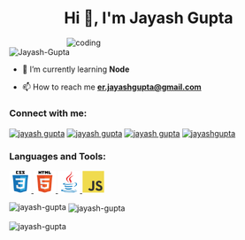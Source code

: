 <h1 align="center">Hi 👋, I'm Jayash Gupta</h1>
<!-- <h3 align="center">frontend developer</h3> -->
<img align="right" alt="coding" width="400" src="https://cdn.dribbble.com/users/3052691/screenshots/6178918/coding.gif">

<p align="left"> <img src="https://komarev.com/ghpvc/?username=Jayash-Gupta&label=Profile%20views&color=0e75b6&style=flat" alt="Jayash-Gupta" /> </p>

- 🌱 I’m currently learning **Node**

- 📫 How to reach me **er.jayashgupta@gmail.com**

<!-- - 📄 Know about my experiences [https://drive.google.com/file/d/1QTuw9_CZ7s3um-S6kObEWNmoFI9sdmOZ/view?usp=sharing](https://drive.google.com/file/d/1QTuw9_CZ7s3um-S6kObEWNmoFI9sdmOZ/view?usp=sharing) -->

<h3 align="left">Connect with me:</h3>
<p align="left">
<a href="https://www.linkedin.com/in/jayash-gupta-4392881ba" target="blank"><img align="center" src="https://raw.githubusercontent.com/rahuldkjain/github-profile-readme-generator/master/src/images/icons/Social/linked-in-alt.svg" alt="jayash gupta" height="30" width="40" /></a>
<a href="https://www.codechef.com/users/code_yash" target="blank"><img align="center" src="https://cdn.jsdelivr.net/npm/simple-icons@3.1.0/icons/codechef.svg" alt="jayash gupta" height="30" width="40" /></a>
<a href="https://www.hackerrank.com/Jayash_201500316" target="blank"><img align="center" src="https://raw.githubusercontent.com/rahuldkjain/github-profile-readme-generator/master/src/images/icons/Social/hackerrank.svg" alt="jayash gupta" height="30" width="40" /></a>
<a href="https://www.leetcode.com/jayashgupta" target="blank"><img align="center" src="https://raw.githubusercontent.com/rahuldkjain/github-profile-readme-generator/master/src/images/icons/Social/leet-code.svg" alt="jayashgupta" height="30" width="40" /></a>
</p>

<h3 align="left">Languages and Tools:</h3>
<p align="left">
<a href="https://www.w3schools.com/css/" target="_blank" rel="noreferrer"> <img src="https://raw.githubusercontent.com/devicons/devicon/master/icons/css3/css3-original-wordmark.svg" alt="css3" width="40" height="40"/> </a> 
<a href="https://www.w3.org/html/" target="_blank" rel="noreferrer"> <img src="https://raw.githubusercontent.com/devicons/devicon/master/icons/html5/html5-original-wordmark.svg" alt="html5" width="40" height="40"/> </a> 
<a href="https://www.java.com" target="_blank" rel="noreferrer"> <img src="https://raw.githubusercontent.com/devicons/devicon/master/icons/java/java-original.svg" alt="java" width="40" height="40"/> </a> 
<a href="https://developer.mozilla.org/en-US/docs/Web/JavaScript" target="_blank" rel="noreferrer"> <img src="https://raw.githubusercontent.com/devicons/devicon/master/icons/javascript/javascript-original.svg" alt="javascript" width="40" height="40"/> </a> </p>

<p><img align="left" src="https://github-readme-stats.vercel.app/api/top-langs?username=jayash-gupta&show_icons=true&locale=en&layout=compact" alt="jayash-gupta" /></p>

<p>&nbsp;<img align="center" src="https://github-readme-stats.vercel.app/api?username=jayash-gupta&show_icons=true&locale=en" alt="jayash-gupta" /></p>

<p><img align="center" src="https://github-readme-streak-stats.herokuapp.com/?user=jayash-gupta&" alt="jayash-gupta" /></p>
<!-- ![Snake animation](https://github.com/Jayash-Gupta/Jayash-Gupta/blob/output/github-contribution-grid-snake.svg) -->
